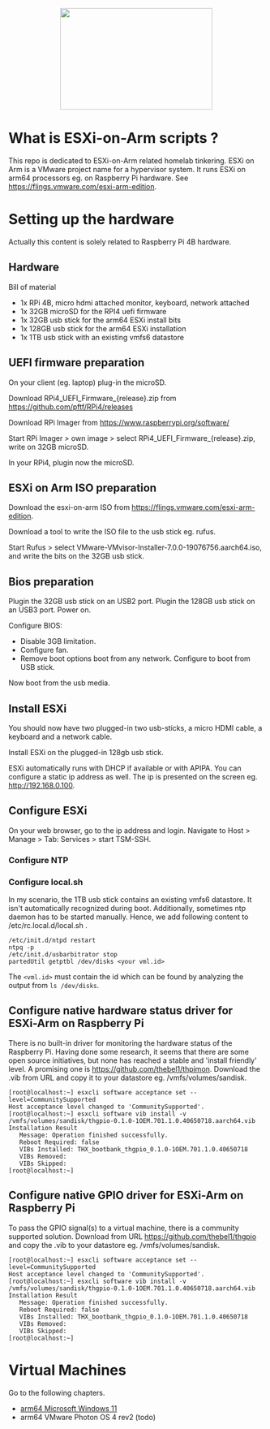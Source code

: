 <p align="center"><img src="https://user-images.githubusercontent.com/14890243/151339098-f9da9453-b3f9-4f00-939a-802f17793f4b.png" width="300" height="200"></p>
    
# What is ESXi-on-Arm scripts ?
This repo is dedicated to ESXi-on-Arm related homelab tinkering.
ESXi on Arm is a VMware project name for a hypervisor system. It runs ESXi on arm64 processors eg. on Raspberry Pi hardware. See https://flings.vmware.com/esxi-arm-edition.

# Setting up the hardware
Actually this content is solely related to Raspberry Pi 4B hardware.

## Hardware

Bill of material
- 1x RPi 4B, micro hdmi attached monitor, keyboard, network attached
- 1x 32GB microSD for the RPI4 uefi firmware
- 1x 32GB usb stick for the arm64 ESXi install bits
- 1x 128GB usb stick for the arm64 ESXi installation
- 1x 1TB usb stick with an existing vmfs6 datastore


## UEFI firmware preparation

On your client (eg. laptop) plug-in the microSD.

Download RPi4_UEFI_Firmware_{release}.zip from https://github.com/pftf/RPi4/releases

Download RPi Imager from https://www.raspberrypi.org/software/

Start RPi Imager > own image > select RPi4_UEFI_Firmware_{release}.zip, write on 32GB microSD.

In your RPi4, plugin now the microSD.

## ESXi on Arm ISO preparation

Download the esxi-on-arm ISO from https://flings.vmware.com/esxi-arm-edition.

Download a tool to write the ISO file to the usb stick eg. rufus.

Start Rufus > select VMware-VMvisor-Installer-7.0.0-19076756.aarch64.iso, and write the bits on the 32GB usb stick.

## Bios preparation

Plugin the 32GB usb stick on an USB2 port.
Plugin the 128GB usb stick on an USB3 port.
Power on.

Configure BIOS:
- Disable 3GB limitation.
- Configure fan.
- Remove boot options boot from any network. Configure to boot from USB stick.

Now boot from the usb media.

## Install ESXi
You should now have two plugged-in two usb-sticks, a micro HDMI cable, a keyboard and a network cable.

Install ESXi on the plugged-in 128gb usb stick.

ESXi automatically runs with DHCP if available or with APIPA. You can configure a static ip address as well.
The ip is presented on the screen eg. http://192.168.0.100.

## Configure ESXi

On your web browser, go to the ip address and login.
Navigate to Host > Manage > Tab: Services > start TSM-SSH.

### Configure NTP

### Configure local.sh
In my scenario, the 1TB usb stick contains an existing vmfs6 datastore. It isn't automatically recognized during boot. Additionally, sometimes ntp daemon has to be started manually. Hence, we add following content to /etc/rc.local.d/local.sh .
```
/etc/init.d/ntpd restart
ntpq -p
/etc/init.d/usbarbitrator stop
partedUtil getptbl /dev/disks <your vml.id>
```
The ```<vml.id>``` must contain the id which can be found by analyzing the output from ```ls /dev/disks```.

## Configure native hardware status driver for ESXi-Arm on Raspberry Pi
There is no built-in driver for monitoring the hardware status of the Raspberry Pi.
Having done some research, it seems that there are some open source initiatives, but none has reached a stable and 'install friendly' level.
A promising one is https://github.com/thebel1/thpimon.
Download the .vib from URL and copy it to your datastore eg. /vmfs/volumes/sandisk.
```
[root@localhost:~] esxcli software acceptance set --level=CommunitySupported
Host acceptance level changed to 'CommunitySupported'.
[root@localhost:~] esxcli software vib install -v /vmfs/volumes/sandisk/thgpio-0.1.0-1OEM.701.1.0.40650718.aarch64.vib
Installation Result
   Message: Operation finished successfully.
   Reboot Required: false
   VIBs Installed: THX_bootbank_thgpio_0.1.0-1OEM.701.1.0.40650718
   VIBs Removed:
   VIBs Skipped:
[root@localhost:~]
```

## Configure native GPIO driver for ESXi-Arm on Raspberry Pi
To pass the GPIO signal(s) to a virtual machine, there is a community supported solution.
Download from URL https://github.com/thebel1/thgpio and copy the .vib to your datastore eg. /vmfs/volumes/sandisk.
```
[root@localhost:~] esxcli software acceptance set --level=CommunitySupported
Host acceptance level changed to 'CommunitySupported'.
[root@localhost:~] esxcli software vib install -v /vmfs/volumes/sandisk/thgpio-0.1.0-1OEM.701.1.0.40650718.aarch64.vib
Installation Result
   Message: Operation finished successfully.
   Reboot Required: false
   VIBs Installed: THX_bootbank_thgpio_0.1.0-1OEM.701.1.0.40650718
   VIBs Removed:
   VIBs Skipped:
[root@localhost:~]
```


# Virtual Machines
Go to the following chapters.
- [arm64 Microsoft Windows 11](https://github.com/dcasota/esxionarm-scripts/tree/main/windows11)
- arm64 VMware Photon OS 4 rev2 (todo)

